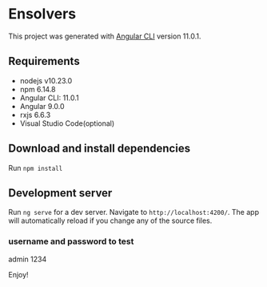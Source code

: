 # Ensolvers

This project was generated with [Angular CLI](https://github.com/angular/angular-cli) version 11.0.1.

## Requirements
* nodejs v10.23.0
* npm 6.14.8
* Angular CLI: 11.0.1
* Angular 9.0.0
* rxjs 6.6.3
* Visual Studio Code(optional)


## Download and install dependencies

Run `npm install`

## Development server

Run `ng serve` for a dev server. Navigate to `http://localhost:4200/`. The app will automatically reload if you change any of the source files.



### username and password to test
admin
1234


Enjoy!




